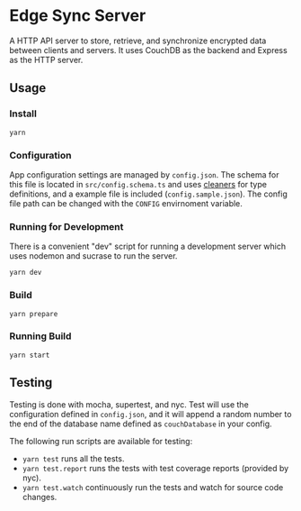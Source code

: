 # Edge Sync Server

A HTTP API server to store, retrieve, and synchronize encrypted data between clients and servers. It uses CouchDB as the backend and Express as the HTTP server.

## Usage

### Install

```
yarn
```

### Configuration

App configuration settings are managed by `config.json`. The schema for this file is located in `src/config.schema.ts` and uses [cleaners](https://www.npmjs.com/package/cleaners) for type definitions, and a example file is included (`config.sample.json`). The config file path can be changed with the `CONFIG` envirnoment variable.

### Running for Development

There is a convenient "dev" script for running a development server which uses nodemon and sucrase to run the server.

```
yarn dev
```

### Build

```
yarn prepare
```

### Running Build

```
yarn start
```

## Testing

Testing is done with mocha, supertest, and nyc. Test will use the configuration defined in `config.json`, and it will append a random number to the end of the database name defined as `couchDatabase` in your config.

The following run scripts are available for testing:

- `yarn test` runs all the tests.
- `yarn test.report` runs the tests with test coverage reports (provided by nyc).
- `yarn test.watch` continuously run the tests and watch for source code changes.
